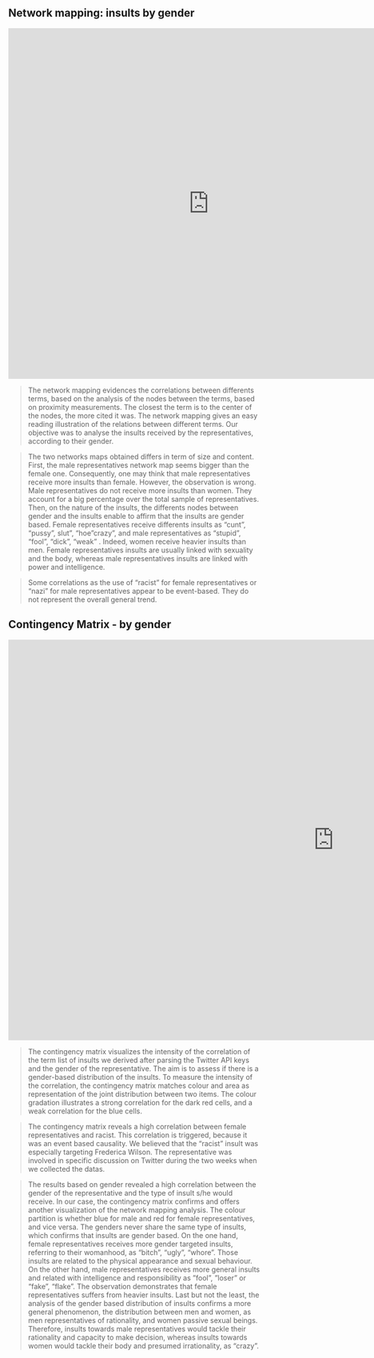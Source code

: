 ## Network mapping: insults by gender 
<iframe src="https://documents.cortext.net/2c39/2c39d54acc64899611925db8838536bb/53303/maps/hn-usrep26876_7218top150-ISItermsinsultsintweets-ISItermsgender-chi2cooc-99999-oT0.09-9999-louFalse.pdf" frameborder="0" style="overflow:hidden;border:1px solid #DDDDDD;" width="800" height="700" allowfullscreen></iframe>

> The network mapping evidences the correlations between differents terms, based on the analysis of the nodes between the terms, based on proximity measurements.  The closest the term is to the center of the nodes, the more cited it was.  The network mapping gives an easy reading illustration of the relations between different terms.  Our objective was to analyse the insults received by the representatives, according to their gender.  

> The two networks maps obtained differs in term of size and content. First, the male representatives network map seems bigger than the female one. Consequently, one may  think that male representatives receive more insults than female. However, the observation is wrong. Male representatives do not receive more insults than women. They account for a big percentage over the total sample of representatives.  Then, on the nature of the insults,  the differents nodes between gender and the insults enable to affirm that the insults are gender based.  Female representatives receive differents insults as “cunt”, “pussy”, slut”, “hoe”crazy”, and male representatives as “stupid”, “fool”, “dick”, “weak” .  Indeed, women receive heavier insults than men. Female representatives insults are usually linked with sexuality and the body, whereas male representatives insults are linked with power and intelligence. 

> Some correlations as the use of “racist” for female representatives or “nazi” for male representatives appear to be event-based. They do not represent the overall general trend. 


## Contingency Matrix - by gender 
<iframe src="https://documents.cortext.net/9c84/9c84fef26dc30f981a40900635a7b494/52995/contingency_matrix-usrep2-logTrue-ISItermsgender-ISItermsinsultsintweets-y6876_7218-reordered-nFchi2.pdf" frameborder="0" style="overflow:hidden;border:1px solid #DDDDDD;" width="1300" height="800" allowfullscreen></iframe>

> The contingency matrix visualizes  the intensity of the correlation of the term list of insults we derived after parsing the Twitter API keys and  the gender of the representative. The aim is to assess  if there is a gender-based distribution of the insults.   To measure the intensity of the correlation, the contingency matrix matches colour and area as representation of the joint distribution between two items. The colour gradation illustrates a strong correlation for the dark red cells, and a weak correlation for the blue cells. 

> The contingency matrix reveals a high correlation between female representatives  and racist. This correlation is triggered, because it was an event based causality. We believed that the “racist” insult was especially targeting Frederica Wilson. The representative was involved in specific discussion on Twitter during the two weeks when we collected the datas. 

> The results based on gender revealed a high correlation between the gender of the representative and the type of insult s/he would receive.  In our case,  the contingency matrix confirms and offers another visualization of the network mapping analysis. The colour partition is whether blue for male and red for female representatives,  and vice versa. The genders never share the same type of insults, which confirms that insults are gender based. On the one hand, female representatives receives more gender targeted insults, referring to their womanhood, as “bitch”, “ugly”, “whore”. Those insults are related to the physical appearance and sexual behaviour. On the other hand, male representatives receives more general insults and related with intelligence and responsibility as ”fool”, ”loser” or “fake”, “flake”.  The observation demonstrates that female representatives suffers from heavier insults. Last but not the least, the analysis of the gender based distribution of insults confirms a more general phenomenon, the distribution between men and women, as men representatives of rationality, and women passive sexual beings. Therefore, insults towards male representatives would tackle their rationality and capacity to make decision, whereas insults towards women would tackle their body and presumed irrationality, as “crazy”. 


